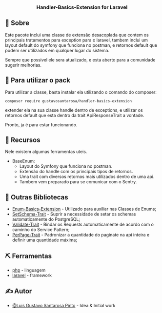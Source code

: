 <h3 align="center">Handler-Basics-Extension for Laravel</h3>

## 🧐 Sobre <a name = "about"></a>

Este pacote inclui uma classe de extensão desacoplada que contem os principais tratamentos para exception para o laravel,
tambem inclui um layout default do symfony que funciona no postman, e retornos default que podem ser utilizados em qualquer lugar do sistema.

Sempre que possivel ele sera atualizado, e esta aberto para a comunidade sugerir melhorias.

## 🏁 Para utilizar o pack

Para utilizar a classe, basta instalar ela utilizando o comando do composer:

```
composer require gustavosantarosa/handler-basics-extension
```

extender ela na sua classe handle dentro de exceptions, e utilizar os retornos default que esta dentro da trait ApiResponseTrait a vontade.

Pronto, ja é para estar funcionando.

## 🎈 Recursos

Nele existem algumas ferramentas uteis.

- BaseEnum:
  - Layout do Symfony que funciona no postman.
  - Extensão do handle com os principais tipos de retornos.
  - Uma trait com diversos retornos mais utilizados dentro de uma api.
  - Tambem vem preparado para se comunicar com o Sentry.

## 🧐 Outras Bibliotecas

- [Enum-Basics-Extension](https://packagist.org/packages/gustavosantarosa/enum-basics-extension) - Utilizado para auxiliar nas Classes de Enums;
- [SetSchema-Trait](https://packagist.org/packages/gustavosantarosa/setschema-trait-postgresql) - Suprir a necessidade de setar os schemas automaticamente do PostgreSQL;
- [Validate-Trait](https://packagist.org/packages/gustavosantarosa/validate-trait) - Bindar os Requests automaticamente de acordo com o caminho do Service Pattern;
- [PerPage-Trait](https://packagist.org/packages/gustavosantarosa/perpage-trait) - Padronizar a quantidade do paginate na api inteira e definir uma quantidade máxima;

## ⛏️ Ferramentas

- [php](https://www.php.net/) - linguagem
- [laravel](https://laravel.com/) - framework

## ✍️ Autor

- [@Luis Gustavo Santarosa Pinto](https://github.com/GustavoSantarosa) - Idea & Initial work
